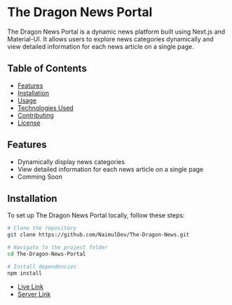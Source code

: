 # The Dragon News Portal

The Dragon News Portal is a dynamic news platform built using Next.js and Material-UI. It allows users to explore news categories dynamically and view detailed information for each news article on a single page.

## Table of Contents

- [Features](#features)
- [Installation](#installation)
- [Usage](#usage)
- [Technologies Used](#technologies-used)
- [Contributing](#contributing)
- [License](#license)

## Features

- Dynamically display news categories
- View detailed information for each news article on a single page
- Comming Soon

## Installation

To set up The Dragon News Portal locally, follow these steps:

```bash
# Clone the repository
git clone https://github.com/NaimulDev/The-Dragon-News.git

# Navigate to the project folder
cd The-Dragon-News-Portal

# Install dependencies
npm install
```

- [Live Link](#https://the-dragon-news-three.vercel.app/)
- [Server Link](#https://the-news-portal-server.vercel.app/)
